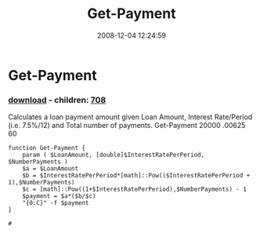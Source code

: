 ﻿---
pid:            707
poster:         Stahler
title:          Get-Payment
date:           2008-12-04 12:24:59
format:         posh
parent:         0
parent:         0
children:       708
---

# Get-Payment

### [download](707.ps1) - children: [708](708.md)

Calculates a loan payment amount given Loan Amount, Interest Rate/Period (i.e. 7.5%/12) and Total number of payments.
Get-Payment 20000 .00625 60

```posh
function Get-Payment {
	param ( $LoanAmount, [double]$InterestRatePerPeriod, $NumberPayments )
	$a = $LoanAmount
	$b = $InterestRatePerPeriod*[math]::Pow(($InterestRatePerPeriod + 1),$NumberPayments)
	$c = [math]::Pow((1+$InterestRatePerPeriod),$NumberPayments) - 1
	$payment = $a*($b/$c)
	"{0:C}" -f $payment
}	

#	
```
